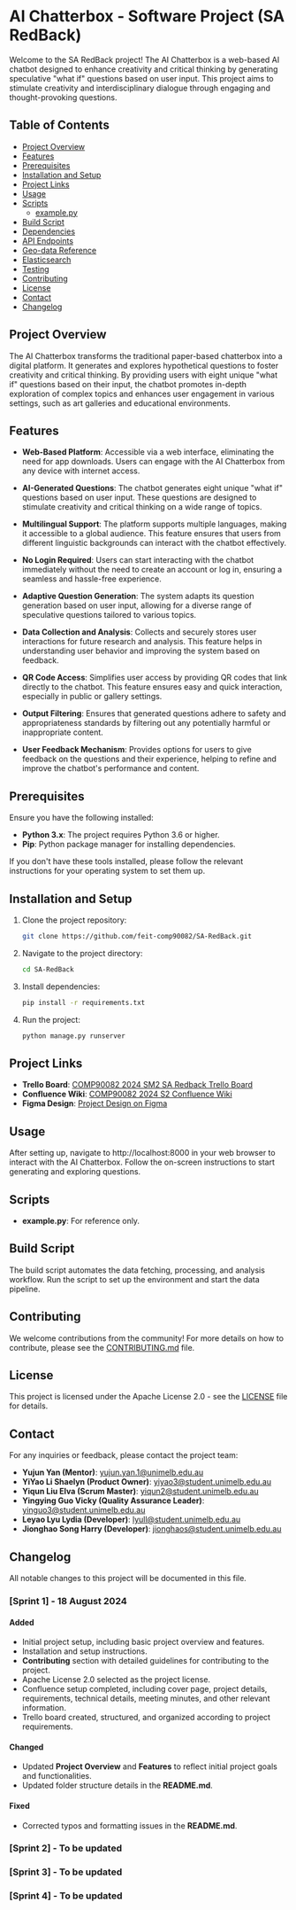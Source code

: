 # AI Chatterbox - Software Project (SA RedBack)

Welcome to the SA RedBack project! The AI Chatterbox is a web-based AI chatbot designed to enhance creativity and critical thinking by generating speculative "what if" questions based on user input. This project aims to stimulate creativity and interdisciplinary dialogue through engaging and thought-provoking questions.

## Table of Contents

- [Project Overview](#project-overview)
- [Features](#features)
- [Prerequisites](#prerequisites)
- [Installation and Setup](#installation-and-setup)
- [Project Links](#project-links)
- [Usage](#usage)
- [Scripts](#scripts)
  - [example.py](#examplepy)
- [Build Script](#build-script)
- [Dependencies](#dependencies)
- [API Endpoints](#api-endpoints)
- [Geo-data Reference](#geo-data-reference)
- [Elasticsearch](#elasticsearch)
- [Testing](#testing)
- [Contributing](#contributing)
- [License](#license)
- [Contact](#contact)
- [Changelog](#changelog)

## Project Overview

The AI Chatterbox transforms the traditional paper-based chatterbox into a digital platform. It generates and explores hypothetical questions to foster creativity and critical thinking. By providing users with eight unique "what if" questions based on their input, the chatbot promotes in-depth exploration of complex topics and enhances user engagement in various settings, such as art galleries and educational environments.

## Features

- **Web-Based Platform**: Accessible via a web interface, eliminating the need for app downloads. Users can engage with the AI Chatterbox from any device with internet access.
  
- **AI-Generated Questions**: The chatbot generates eight unique "what if" questions based on user input. These questions are designed to stimulate creativity and critical thinking on a wide range of topics.

- **Multilingual Support**: The platform supports multiple languages, making it accessible to a global audience. This feature ensures that users from different linguistic backgrounds can interact with the chatbot effectively.

- **No Login Required**: Users can start interacting with the chatbot immediately without the need to create an account or log in, ensuring a seamless and hassle-free experience.

- **Adaptive Question Generation**: The system adapts its question generation based on user input, allowing for a diverse range of speculative questions tailored to various topics.

- **Data Collection and Analysis**: Collects and securely stores user interactions for future research and analysis. This feature helps in understanding user behavior and improving the system based on feedback.

- **QR Code Access**: Simplifies user access by providing QR codes that link directly to the chatbot. This feature ensures easy and quick interaction, especially in public or gallery settings.

- **Output Filtering**: Ensures that generated questions adhere to safety and appropriateness standards by filtering out any potentially harmful or inappropriate content.

- **User Feedback Mechanism**: Provides options for users to give feedback on the questions and their experience, helping to refine and improve the chatbot's performance and content.

## Prerequisites

Ensure you have the following installed:

- **Python 3.x**: The project requires Python 3.6 or higher.
- **Pip**: Python package manager for installing dependencies.

If you don't have these tools installed, please follow the relevant instructions for your operating system to set them up.

## Installation and Setup

1. Clone the project repository:
   ```bash
   git clone https://github.com/feit-comp90082/SA-RedBack.git
   ```

2. Navigate to the project directory:
    ```bash
    cd SA-RedBack
   ```

3. Install dependencies:
    ```bash
    pip install -r requirements.txt
   ```

4. Run the project:
    ```bash
    python manage.py runserver
   ```
## Project Links

- **Trello Board**: [COMP90082 2024 SM2 SA Redback Trello Board](https://trello.com/b/jHGbpSQC/comp90082-2024-sm2-sa-redback)
- **Confluence Wiki**: [COMP90082 2024 S2 Confluence Wiki](https://comp90082-2024-s2.atlassian.net/wiki/spaces/comp9008223/overview)
- **Figma Design**: [Project Design on Figma](https://www.figma.com/proto/ik7MYv4wULWS3Dhnu8QjKG/SA-Redback?page-id=0%3A1&node-id=21-212&viewport=583%2C1320%2C0.37&t=gGjkFiaqu2qhT8tz-1&scaling=min-zoom&content-scaling=fixed&starting-point-node-id=21%3A212&share=1)

 ## Usage

After setting up, navigate to http://localhost:8000 in your web browser to interact with the AI Chatterbox. Follow the on-screen instructions to start generating and exploring questions.

## Scripts

- **example.py**: For reference only.

## Build Script

The build script automates the data fetching, processing, and analysis workflow. Run the script to set up the environment and start the data pipeline.

## Contributing

We welcome contributions from the community! For more details on how to contribute, please see the [CONTRIBUTING.md](CONTRIBUTING.md) file.

## License

This project is licensed under the Apache License 2.0 - see the [LICENSE](LICENSE) file for details.

## Contact

For any inquiries or feedback, please contact the project team:
- **Yujun Yan (Mentor)**: yujun.yan.1@unimelb.edu.au
- **YiYao Li Shaelyn (Product Owner)**: yiyao3@student.unimelb.edu.au
- **Yiqun Liu Elva (Scrum Master)**: yiqun2@student.unimelb.edu.au
- **Yingying Guo Vicky (Quality Assurance Leader)**: yinguo3@student.unimelb.edu.au
- **Leyao Lyu Lydia (Developer)**: lyull@student.unimelb.edu.au
- **Jionghao Song Harry (Developer)**: jionghaos@student.unimelb.edu.au

## Changelog

All notable changes to this project will be documented in this file.

### [Sprint 1] - 18 August 2024

#### Added
- Initial project setup, including basic project overview and features.
- Installation and setup instructions.
- **Contributing** section with detailed guidelines for contributing to the project.
- Apache License 2.0 selected as the project license.
- Confluence setup completed, including cover page, project details, requirements, technical details, meeting minutes, and other relevant information.
- Trello board created, structured, and organized according to project requirements.

#### Changed
- Updated **Project Overview** and **Features** to reflect initial project goals and functionalities.
- Updated folder structure details in the **README.md**.

#### Fixed
- Corrected typos and formatting issues in the **README.md**.

### [Sprint 2] - To be updated

### [Sprint 3] - To be updated

### [Sprint 4] - To be updated
